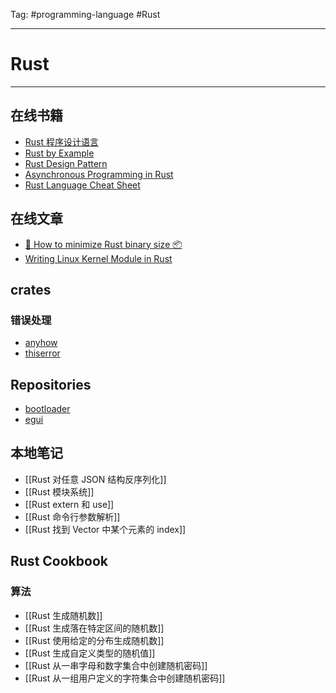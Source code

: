 Tag: #programming-language #Rust 

---

# Rust

---

## 在线书籍

-  [Rust 程序设计语言](https://rustwiki.org/zh-CN/book/title-page.html#rust-%E7%A8%8B%E5%BA%8F%E8%AE%BE%E8%AE%A1%E8%AF%AD%E8%A8%80)
-  [Rust by Example](https://doc.rust-lang.org/rust-by-example/print.html)
-  [Rust Design Pattern](https://rust-unofficial.github.io/patterns/)
-  [Asynchronous Programming in Rust](https://rust-lang.github.io/async-book/01_getting_started/01_chapter.html)
-  [Rust Language Cheat Sheet](https://cheats.rs/)

## 在线文章

-  [🦀 How to minimize Rust binary size 📦](https://github.com/johnthagen/min-sized-rust)
-  [Writing Linux Kernel Module in Rust](https://www.linuxfoundation.org/webinars/writing-linux-kernel-modules-in-rust)

## crates
### 错误处理
- [anyhow](https://crates.io/crates/anyhow)
- [thiserror](https://crates.io/crates/thiserror)

## Repositories

- [bootloader](https://github.com/rust-osdev/bootloader)
- [egui](https://github.com/emilk/egui)

## 本地笔记

- [[Rust 对任意 JSON 结构反序列化]]
- [[Rust 模块系统]]
- [[Rust extern 和 use]]
- [[Rust 命令行参数解析]]
- [[Rust 找到 Vector 中某个元素的 index]]

## Rust Cookbook

### 算法

 - [[Rust 生成随机数]]
 - [[Rust 生成落在特定区间的随机数]]
 - [[Rust 使用给定的分布生成随机数]]
 - [[Rust 生成自定义类型的随机值]]
 - [[Rust 从一串字母和数字集合中创建随机密码]]
 - [[Rust 从一组用户定义的字符集合中创建随机密码]]